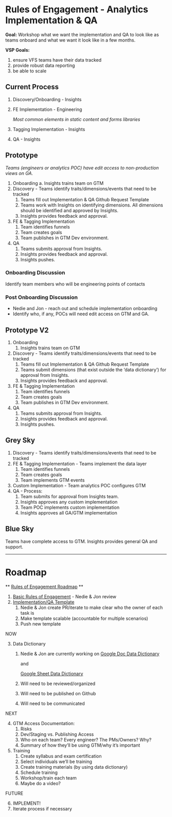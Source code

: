 # Rules of Engagement - Analytics Implementation & QA

**Goal:** Workshop what we want the implementation and QA to look like as teams onboard and what we want it look like in a few months.

**VSP Goals:** 
1) ensure VFS teams have their data tracked 
2) provide robust data reporting 
3) be able to scale

## Current Process
1. Discovery/Onboarding - Insights
2. FE Implementation - Engineering

    _Most common elements in static content and forms libraries_
3. Tagging Implementation - Insights
4. QA - Insights

## Prototype
_Teams (engineers or analytics POC) have edit access to non-production views on GA._
1. Onboarding 
a. Insights trains team on GTM
2. Discovery - Teams identify traits/dimensions/events that need to be tracked
    1. Teams fill out Implementation & QA Github Request Template
    1. Teams work with Insights on identifying dimensions. All dimensions should be identified and approved by Insights.
    1. Insights provides feedback and approval.
3. FE & Tagging Implementation
    1. Team identifies funnels 
    1. Team creates goals
    1. Team publishes in GTM Dev environment.
4. QA
    1. Teams submits approval from Insights.
    1. Insights provides feedback and approval.
    1. Insights pushes.

### Onboarding Discussion
Identify team members who will be engineering points of contacts

### Post Onboarding Discussion
- Nedie and Jon - reach out and schedule implementation onboarding
- Identify who, if any, POCs will need edit access on GTM and GA.

## Prototype V2
1. Onboarding 
    1. Insights trains team on GTM
2. Discovery - Teams identify traits/dimensions/events that need to be tracked
    1. Teams fill out Implementation & QA Github Request Template
    1. Teams submit dimensions (that exist outside the ‘data dictionary’) for approval from Insights.
    1. Insights provides feedback and approval.
3. FE & Tagging Implementation
    1. Team identifies funnels 
    1. Team creates goals
    1. Team publishes in GTM Dev environment.
4. QA
    1. Teams submits approval from Insights.
    1. Insights provides feedback and approval.
    1. Insights pushes.

## Grey Sky
1. Discovery - Teams identify traits/dimensions/events that need to be tracked
1. FE & Tagging Implementation - Teams implement the data layer 
    1. Team identifies funnels 
    1. Team creates goals
    1. Team implements GTM events
1. Custom Implementation - Team analytics POC configures GTM
1. QA - Process:
    1. Team submits for approval from Insights team.
    1. Insights approves any custom implementation
    1. Team POC implements custom implementation
    1. Insights approves all GA/GTM implementation

## Blue Sky
Teams have complete access to GTM. Insights provides general QA and support.

---

# Roadmap

** [Rules of Engagement Roadmap](https://docs.google.com/spreadsheets/d/1-BZFcuJ4Fvo3Na7eFkzisWVzf8KWCrixwbO6haYfUX8/edit#gid=0) **

1. [Basic Rules of Engagement](https://github.com/department-of-veterans-affairs/va.gov-team/blob/master/platform/analytics/rules-of-engagement-analytics-implementation-qa.md) - Nedie & Jon review
2. [Implementation/QA Template](https://github.com/department-of-veterans-affairs/va.gov-team/issues/new?assignees=joanneesteban%2C+jonwehausen%2C+nedierecel&labels=analytics-insights%2C+analytics-request&template=analytics-implementation-and-qa-request-template.md&title=Analytics+Implementation+or+QA+Support+for+%5BProduct%5D)
    1. Nedie & Jon create PR/iterate to make clear who the owner of each task is
    1. Make template scalable (accountable for multiple scenarios)
    1. Push new template

NOW

3. Data Dictionary
    1. Nedie & Jon are currently working on
        [Google Doc Data Dictionary](https://docs.google.com/document/d/1MlKWlW2MMVdnRGcvqDgp9AgXlVY9O9ulW6uxysXO1Ds/edit)
        
        and
        
        [Google Sheet Data Dictionary](https://docs.google.com/spreadsheets/d/13cSftwf1yAvd52qqzsS_G8tQTCDaTcSL42AwVQMX9NY/edit#gid=1211983668)
    1. Will need to be reviewed/organized
    1. Will need to be published on Github
    1. Will need to be communicated
    
NEXT

4. GTM Access Documentation:
    1. Risks
    1. Dev/Staging vs. Publishing Access
    1. Who on each team? Every engineer? The PMs/Owners? Why?
    1. Summary of how they’ll be using GTM/why it’s important
5. Training
    1. Create syllabus and exam certification
    1. Select individuals we’ll be training
    1. Create training materials (by using data dictionary)
    1. Schedule training
    1. Workshop/train each team
    1. Maybe do a video?
    
FUTURE

6. IMPLEMENT! 
7. Iterate process if necessary


